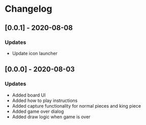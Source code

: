 # Changelog

## [0.0.1] - 2020-08-08
### Updates
- Update icon launcher

## [0.0.0] - 2020-08-03
### Updates
- Added board UI
- Added how to play instructions
- Added capture functionality for normal pieces and king piece
- Added game over dialog
- Added draw logic when game is over